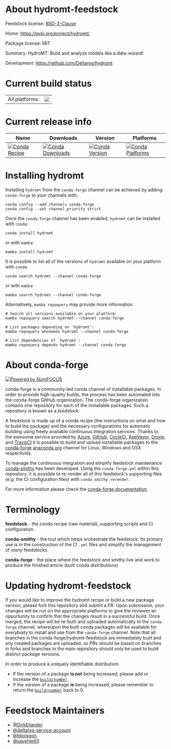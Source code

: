 About hydromt-feedstock
=======================

Feedstock license: [BSD-3-Clause](https://github.com/conda-forge/hydromt-feedstock/blob/main/LICENSE.txt)

Home: https://pypi.org/project/hydromt/

Package license: MIT

Summary: HydroMT: Build and analyze models like a data-wizard!

Development: https://github.com/Deltares/hydromt

Current build status
====================


<table><tr><td>All platforms:</td>
    <td>
      <a href="https://dev.azure.com/conda-forge/feedstock-builds/_build/latest?definitionId=12476&branchName=main">
        <img src="https://dev.azure.com/conda-forge/feedstock-builds/_apis/build/status/hydromt-feedstock?branchName=main">
      </a>
    </td>
  </tr>
</table>

Current release info
====================

| Name | Downloads | Version | Platforms |
| --- | --- | --- | --- |
| [![Conda Recipe](https://img.shields.io/badge/recipe-hydromt-green.svg)](https://anaconda.org/conda-forge/hydromt) | [![Conda Downloads](https://img.shields.io/conda/dn/conda-forge/hydromt.svg)](https://anaconda.org/conda-forge/hydromt) | [![Conda Version](https://img.shields.io/conda/vn/conda-forge/hydromt.svg)](https://anaconda.org/conda-forge/hydromt) | [![Conda Platforms](https://img.shields.io/conda/pn/conda-forge/hydromt.svg)](https://anaconda.org/conda-forge/hydromt) |

Installing hydromt
==================

Installing `hydromt` from the `conda-forge` channel can be achieved by adding `conda-forge` to your channels with:

```
conda config --add channels conda-forge
conda config --set channel_priority strict
```

Once the `conda-forge` channel has been enabled, `hydromt` can be installed with `conda`:

```
conda install hydromt
```

or with `mamba`:

```
mamba install hydromt
```

It is possible to list all of the versions of `hydromt` available on your platform with `conda`:

```
conda search hydromt --channel conda-forge
```

or with `mamba`:

```
mamba search hydromt --channel conda-forge
```

Alternatively, `mamba repoquery` may provide more information:

```
# Search all versions available on your platform:
mamba repoquery search hydromt --channel conda-forge

# List packages depending on `hydromt`:
mamba repoquery whoneeds hydromt --channel conda-forge

# List dependencies of `hydromt`:
mamba repoquery depends hydromt --channel conda-forge
```


About conda-forge
=================

[![Powered by
NumFOCUS](https://img.shields.io/badge/powered%20by-NumFOCUS-orange.svg?style=flat&colorA=E1523D&colorB=007D8A)](https://numfocus.org)

conda-forge is a community-led conda channel of installable packages.
In order to provide high-quality builds, the process has been automated into the
conda-forge GitHub organization. The conda-forge organization contains one repository
for each of the installable packages. Such a repository is known as a *feedstock*.

A feedstock is made up of a conda recipe (the instructions on what and how to build
the package) and the necessary configurations for automatic building using freely
available continuous integration services. Thanks to the awesome service provided by
[Azure](https://azure.microsoft.com/en-us/services/devops/), [GitHub](https://github.com/),
[CircleCI](https://circleci.com/), [AppVeyor](https://www.appveyor.com/),
[Drone](https://cloud.drone.io/welcome), and [TravisCI](https://travis-ci.com/)
it is possible to build and upload installable packages to the
[conda-forge](https://anaconda.org/conda-forge) [anaconda.org](https://anaconda.org/)
channel for Linux, Windows and OSX respectively.

To manage the continuous integration and simplify feedstock maintenance
[conda-smithy](https://github.com/conda-forge/conda-smithy) has been developed.
Using the ``conda-forge.yml`` within this repository, it is possible to re-render all of
this feedstock's supporting files (e.g. the CI configuration files) with ``conda smithy rerender``.

For more information please check the [conda-forge documentation](https://conda-forge.org/docs/).

Terminology
===========

**feedstock** - the conda recipe (raw material), supporting scripts and CI configuration.

**conda-smithy** - the tool which helps orchestrate the feedstock.
                   Its primary use is in the construction of the CI ``.yml`` files
                   and simplify the management of *many* feedstocks.

**conda-forge** - the place where the feedstock and smithy live and work to
                  produce the finished article (built conda distributions)


Updating hydromt-feedstock
==========================

If you would like to improve the hydromt recipe or build a new
package version, please fork this repository and submit a PR. Upon submission,
your changes will be run on the appropriate platforms to give the reviewer an
opportunity to confirm that the changes result in a successful build. Once
merged, the recipe will be re-built and uploaded automatically to the
`conda-forge` channel, whereupon the built conda packages will be available for
everybody to install and use from the `conda-forge` channel.
Note that all branches in the conda-forge/hydromt-feedstock are
immediately built and any created packages are uploaded, so PRs should be based
on branches in forks and branches in the main repository should only be used to
build distinct package versions.

In order to produce a uniquely identifiable distribution:
 * If the version of a package **is not** being increased, please add or increase
   the [``build/number``](https://docs.conda.io/projects/conda-build/en/latest/resources/define-metadata.html#build-number-and-string).
 * If the version of a package **is** being increased, please remember to return
   the [``build/number``](https://docs.conda.io/projects/conda-build/en/latest/resources/define-metadata.html#build-number-and-string)
   back to 0.

Feedstock Maintainers
=====================

* [@DirkEilander](https://github.com/DirkEilander/)
* [@deltares-service-account](https://github.com/deltares-service-account/)
* [@hboisgon](https://github.com/hboisgon/)
* [@savente93](https://github.com/savente93/)

